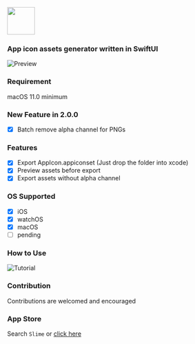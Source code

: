 <img src="https://user-images.githubusercontent.com/20198012/142772870-e2106600-e49f-4498-bd26-b635ceb1c671.png" height=64>

### App icon assets generator written in SwiftUI

![Preview](https://user-images.githubusercontent.com/20198012/143677189-c13cc444-5e2c-4342-9e22-27a7bff64915.png)

### Requirement

macOS 11.0 minimum

### New Feature in 2.0.0
- [x] Batch remove alpha channel for PNGs

### Features
- [x] Export AppIcon.appiconset (Just drop the folder into xcode)
- [x] Preview assets before export
- [x] Export assets without alpha channel

### OS Supported
- [x] iOS
- [x] watchOS
- [x] macOS
- [ ] pending

### How to Use

![Tutorial](https://user-images.githubusercontent.com/20198012/143879265-7a485500-74c6-4272-aea5-49a22a15430b.gif)

### Contribution
Contributions are welcomed and encouraged

### App Store
Search `Slime` or [click here](https://apps.apple.com/cn/app/id1596648022)
